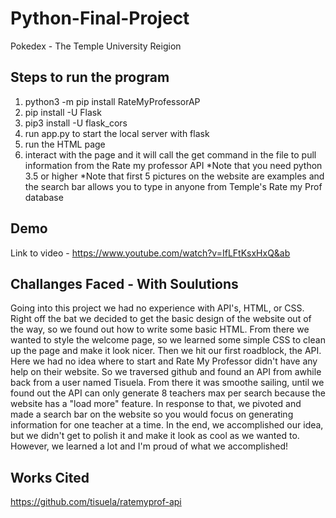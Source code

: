 # Python-Final-Project
Pokedex - The Temple University Reigion

## Steps to run the program
1. python3 -m pip install RateMyProfessorAP
2. pip install -U Flask
3. pip3 install -U flask_cors
4. run app.py to start the local server with flask
5. run the HTML page
6. interact with the page and it will call the get command in the file to pull information from the Rate my professor API
*Note that you need python 3.5 or higher
*Note that first 5 pictures on the website are examples and the search bar allows you to type in anyone from Temple's Rate my Prof database

## Demo
Link to video - https://www.youtube.com/watch?v=IfLFtKsxHxQ&ab

## Challanges Faced - With Soulutions
Going into this project we had no experience with API's, HTML, or CSS. 
Right off the bat we decided to get the basic design of the website out of the way, so we found out how to write some basic HTML.
From there we wanted to style the welcome page, so we learned some simple CSS to clean up the page and make it look nicer.
Then we hit our first roadblock, the API.
Here we had no idea where to start and Rate My Professor didn't have any help on their website.
So we traversed github and found an API from awhile back from a user named Tisuela.
From there it was smoothe sailing, until we found out the API can only generate 8 teachers max per search because the website has a "load more" feature.
In response to that, we pivoted and made a search bar on the website so you would focus on generating information for one teacher at a time.
In the end, we accomplished our idea, but we didn't get to polish it and make it look as cool as we wanted to. However, we learned a lot and I'm proud of what we accomplished!

## Works Cited
https://github.com/tisuela/ratemyprof-api
